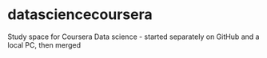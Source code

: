 # datasciencecoursera
Study space for Coursera Data science - started separately on GitHub and a local PC, then merged
